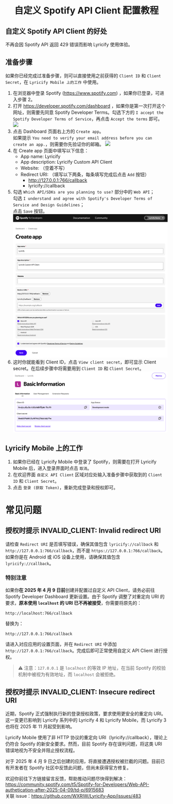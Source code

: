 <div align="center">

# 自定义 Spotify API Client 配置教程

</div>

## 自定义 Spotify API Client 的好处
不再会因 Spotify API 返回 429 错误而影响 Lyricify 使用体验。

## 准备步骤
如果你已经完成过准备步骤，则可以直接使用之前获得的 `Client ID` 和 `Client Secret`，在 `Lyricify Mobile 上的工作` 中使用。
1. 在浏览器中登录 Spotify (https://www.spotify.com) ，如果你已登录，可进入步骤 2。
2. 打开 https://developer.spotify.com/dashboard ，如果你是第一次打开这个网址，则需要先同意 Spotify Developer Terms。勾选下方的 `I accept the Spotify Developer Terms of Service`，再点击 `Accept the terms` 即可。
![](pic/Demo-Pic01.png)
3. 点击 Dashboard 页面右上方的 `Create app`。  
   如果提示 `You need to verify your email address before you can create an app.`，则需要你先验证你的邮箱。
![](pic/Demo-Pic02.png)
4. 在 Create app 页面中填写以下信息：
   - App name: Lyricify
   - App description: Lyricify Custom API Client
   - Website: （空着不写）
   - Redirect URI: （填写以下两条，每条填写完成后点击 `Add` 按钮）
     - http://127.0.0.1:766/callback
     - lyricify://callback
5. 勾选 `Which API/SDKs are you planning to use?` 部分中的 `Web API`；  
   勾选 `I understand and agree with Spotify's Developer Terms of Service and Design Guidelines`；  
   点击 `Save` 按钮。  
![](pic/Demo-Pic03.png)
6. 这时你就能看到 Client ID，点击 `View client secret`，即可显示 Client secret。在后续步骤中将需要用到 `Client ID` 和 `Client Secret`。
![](pic/Demo-Pic04.png)

## Lyricify Mobile 上的工作
1. 如果你已经在 Lyricify Mobile 中登录了 Spotify，则需要在打开 Lyricify Mobile 后，进入登录界面时点击 `取消`。
2. 在欢迎界面 `自定义 API Client` 区域对应处输入准备步骤中获取到的 `Client ID` 和 `Client Secret`。
3. 点击 `登录 (获取 Token)`，重新完成登录和授权即可。

# 常见问题

## 授权时提示 INVALID_CLIENT: Invalid redirect URI
请检查 `Redirect URI` 是否填写错误，确保其值包含 `lyricify://callback` 和 `http://127.0.0.1:766/callback`，而不是 `https://127.0.0.1:766/callback`。  
如果你是在 Android 或 iOS 设备上使用，请确保其值包含 `lyricify://callback`。

### 特别注意
如果你**在 2025 年 4 月 9 日前**创建并配置过自定义 API Client，请务必前往 Spotify Developer Dashboard 更新设置。由于 Spotify 调整了对重定向 URI 的要求，**原本使用 `localhost` 的 URI 已不再被接受**，你需要将原先的：

```
http://localhost:766/callback
```

替换为：

```
http://127.0.0.1:766/callback
```

请进入对应应用的设置页面，并在 `Redirect URI` 中添加 `http://127.0.0.1:766/callback`。完成后即可正常使用自定义 API Client 进行授权。  

> ⚠️ 注意：`127.0.0.1` 是 `localhost` 的等效 IP 地址，在当前 Spotify 的校验机制中被视为有效地址，而 `localhost` 会被拒绝。

## 授权时提示 INVALID_CLIENT: Insecure redirect URI
近期，Spotify 正式强制执行新的登录授权政策，要求使用更安全的重定向 URI。这一变更已影响到 Lyricify 系列中的 Lyricify 4 和 Lyricify Mobile，而 Lyricify 3 也将在 2025 年 11 月起受到影响。  

Lyricify Mobile 使用了非 HTTP 协议的重定向 URI（lyricify://callback），理论上仍符合 Spotify 的新安全要求。然而，目前 Spotify 存在误判问题，将这类 URI 错误地视为不安全并阻止授权流程。  

对于 2025 年 4 月 9 日之后创建的应用，将直接遭遇授权被拦截的问题。目前已有开发者在 Spotify 社区中反馈此问题，但尚未获得官方修复。  

欢迎你前往下方链接留言反馈，帮助推动问题尽快得到解决：https://community.spotify.com/t5/Spotify-for-Developers/Web-API-authetication-after-2025-04-09/td-p/6915683  
关联 issue：https://github.com/WXRIW/Lyricify-App/issues/483  